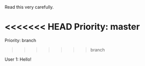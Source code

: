 Read this very carefully.

<<<<<<< HEAD
Priority: master
=======
Priority: branch
>>>>>>> branch

User 1: Hello!
